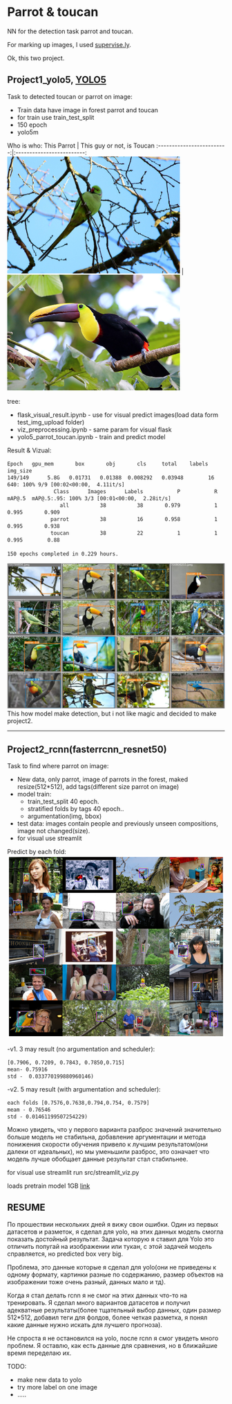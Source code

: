 # Parrot & toucan
NN for the detection task parrot and toucan.

For marking up images, I used [supervise.ly](https://supervise.ly/).

Ok, this two project.

## Project1_yolo5, [YOLO5](https://github.com/ultralytics/yolov5)

Task to detected toucan or parrot on image:

- Train data have image in forest parrot and toucan
- for train use train_test_split 
- 150 epoch
- yolo5m
  
Who is who:
This Parrot             |  This guy or not, is Toucan
:-------------------------:|:-------------------------:
<img src= "project1_yolo5/data/img/11752905643_a17ce5b925_c.jpg"  width="400">  |  <img src = 'project1_yolo5/data/img/23580321782_eec79c397f_c.jpg' width="400">

 tree:
 - flask_visual_result.ipynb - use for visual predict images(load data form 
        test_img_upload folder)
- viz_preprocessing.ipynb - same param for visual flask
- yolo5_parrot_toucan.ipynb - train and predict model

Result & Vizual:
```
Epoch   gpu_mem       box       obj       cls     total    labels  img_size     
149/149      5.8G   0.01731   0.01388  0.008292   0.03948        16       640: 100% 9/9 [00:02<00:00,  4.11it/s]   
               Class      Images      Labels           P           R      mAP@.5  mAP@.5:.95: 100% 3/3 [00:01<00:00,  2.28it/s]
                 all          38          38       0.979           1       0.995       0.909
              parrot          38          16       0.958           1       0.995       0.938
              toucan          38          22           1           1       0.995        0.88

150 epochs completed in 0.229 hours.
```
<img src = 'project1_yolo5/model_yolo/yolov5m_parrot8/test_batch0_pred.jpg'>
This how model make detection, but i not like magic and decided to make project2.

-------------------

## Project2_rcnn(fasterrcnn_resnet50)

Task to find where parrot on image:

  - New data, only parrot, image of parrots in the forest, maked resize(512*512), add tags(different size parrot on image)
  - model train:
      - train_test_split 40 epoch.
      - stratified folds by tags 40 epoch..
      - argumentation(img, bbox)
  - test data: images contain people and previously unseen compositions, image not changed(size).
  - for visual use streamlit

  Predict by each fold:
   <img src= "project2_rcnn/input/rcnn_predict.png"> 

  -v1. 3 may result (no argumentation and scheduler):
  ```
  [0.7906, 0.7209, 0.7843, 0.7850,0.715]    
  mean- 0.75916
  std -  0.033770199880960146)
  ```
  -v2. 5 may result (with argumentation and scheduler):
  ```
  each folds [0.7576,0.7638,0.794,0.754, 0.7579] 
  meam - 0.76546
  std - 0.01461199507254229)
  ```
  Можно увидеть, что у первого варианта разброс значений значительно больше модель не стабильна, добавление аргументации и метода понижения скорости обучения привело к лучшим результатом(они далеки от идеальных), но мы уменьшили разброс, это означает что модель лучше обобщает данные результат стал стабильнее.
  
  for visual use streamlit run src/streamlit_viz.py 

  loads pretrain model 1GB [link](https://drive.google.com/drive/folders/1zoVPg9hn-cKalaP8_5SqT6ocuHAeY9kt?usp=sharing)

## RESUME

По прошествии нескольких дней я вижу свои ошибки. Один из первых датасетов и разметок, я сделал для yolo, на этих данных модель смогла показать достойный результат.
Задача которую я ставил для Yolo это отличить попугай на изображении или тукан, с этой задачей модель справляется, но predicted box very big.

Проблема, это данные которые я сделал для yolo(они не приведены к одному формату, картинки разные по содержанию, размер объектов на изображении тоже очень разный, данных мало и тд).

Когда я стал делать rcnn я не смог на этих данных что-то на тренировать. Я сделал много вариантов датасетов и получил адекватные результаты(более тщательный выбор данных, один размер 512*512, добавил теги для фолдов, более четкая разметка, я понял какие данные нужно искать для лучшего прогноза).

Не спроста я не остановился на yolo, после rcnn я смог увидеть много проблем. Я оставлю, как есть данные для сравнения, но в ближайшие время переделаю их.

TODO:
- make new data to yolo
- try more label on one image
- .....
